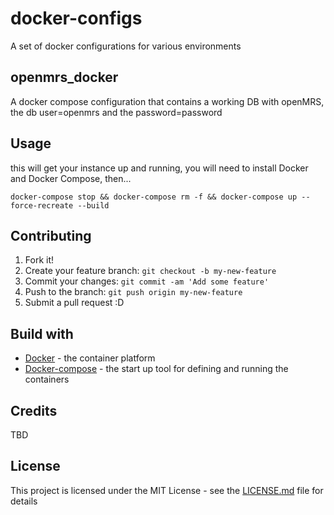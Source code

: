 # docker-configs

A set of docker configurations for various environments

## openmrs_docker

A docker compose configuration that contains a working DB with openMRS, the db user=openmrs and the password=password

## Usage

this will get your instance up and running, you will need to install Docker and Docker Compose, then...

```
docker-compose stop && docker-compose rm -f && docker-compose up --force-recreate --build
```

## Contributing

1. Fork it!
2. Create your feature branch: `git checkout -b my-new-feature`
3. Commit your changes: `git commit -am 'Add some feature'`
4. Push to the branch: `git push origin my-new-feature`
5. Submit a pull request :D

## Build with


* [Docker](https://www.docker.com/) - the container platform 
* [Docker-compose](https://docs.docker.com/compose/) - the start up tool for defining and running the containers

## Credits

TBD

## License

This project is licensed under the MIT License - see the [LICENSE.md](LICENSE.md) file for details